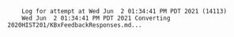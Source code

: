         Log for attempt at Wed Jun  2 01:34:41 PM PDT 2021 (14113)
        Wed Jun  2 01:34:41 PM PDT 2021 Converting 2020HIST201/KBxFeedbackResponses.md...
